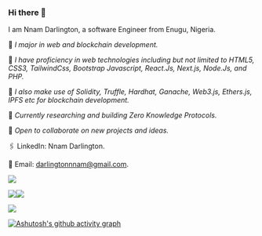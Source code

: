 ### Hi there 👋

<!--
**Darlington02/Darlington02** is a ✨ _special_ ✨ repository because its `README.md` (this file) appears on your GitHub profile.

Here are some ideas to get you started:

- 🔭 I’m currently working on ...
- 🌱 I’m currently learning ...
- 👯 I’m looking to collaborate on ...
- 🤔 I’m looking for help with ...
- 💬 Ask me about ...
- 📫 How to reach me: ...
- 😄 Pronouns: ...
- ⚡ Fun fact: ...
-->

I am Nnam Darlington, a software Engineer from Enugu, Nigeria.

💠 *I major in web and blockchain development.*

💠 *I have proficiency in web technologies including but not limited to HTML5, CSS3, TailwindCss, Bootstrap Javascript, React.Js, Next.js, Node.Js, and PHP.*

💠 *I also make use of Solidity, Truffle, Hardhat, Ganache, Web3.js, Ethers.js, IPFS etc for blockchain development.*

💠 *Currently researching and building Zero Knowledge Protocols.*

💠 *Open to collaborate on new projects and ideas.*

🖇 LinkedIn: Nnam Darlington.

📨 Email: darlingtonnnam@gmail.com.

![](https://github-profile-summary-cards.vercel.app/api/cards/profile-details?username=Darlington02&theme=monokai)

![](https://github-profile-summary-cards.vercel.app/api/cards/repos-per-language?username=Darlington02&theme=monokai)![](https://github-profile-summary-cards.vercel.app/api/cards/stats?username=Darlington02&theme=monokai)

![](https://komarev.com/ghpvc/?username=Darlington02)

[![Ashutosh's github activity graph](https://activity-graph.herokuapp.com/graph?username=Darlington02&theme=react-dark)](https://github.com/ashutosh00710/github-readme-activity-graph)
